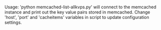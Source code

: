 Usage: 'python memcached-list-allkvps.py' will connect to the memcached instance and print out the key value pairs stored in memcached. Change 'host', 'port' and 'cacheitems' variables in script to update configuration settings. 
